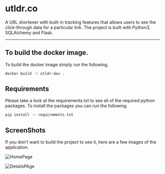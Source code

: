 # utldr.co
A URL shortener with built-in tracking features that allows users to see the
click-through data for a particular link. The project is built with Python3,
SQLAlchemy and Flask.

---

## To build the docker image.
To build the docker image simply run the following.
```sh
docker build -t utldr-dev .
```

## Requirements
Please take a look at the requirements.txt to see all of the required python
packages.  To install the packages you can run the following.
```sh
pip install -r requirements.txt
```

## ScreenShots
If you don't want to build the project to see it, here are a few images of the
application.

![HomePage](http://i.imgur.com/zWVl5xz.png)

![DetailsPAge](http://i.imgur.com/LkdsnuY.png)
